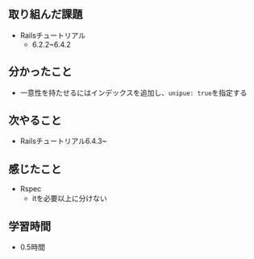 ## 取り組んだ課題
- Railsチュートリアル
  - 6.2.2~6.4.2
## 分かったこと
- 一意性を持たせるにはインデックスを追加し、`unipue: true`を指定する
## 次やること
- Railsチュートリアル6.4.3~
## 感じたこと
- Rspec
  - itを必要以上に分けない
## 学習時間
- 0.5時間
